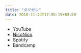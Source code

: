 ```yaml
---
title: "タソガレ"
date: 2010-11-24T17:50:19+09:00
---
```


- YouTube
- [NicoNico](https://nico.ms/sm12845283)
- Spotify
- Bandcamp

